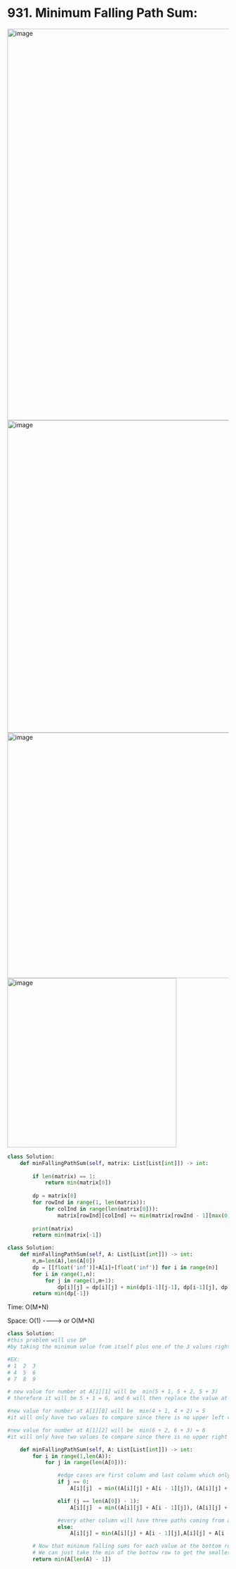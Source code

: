 
# 931. Minimum Falling Path Sum:

<img width="890" alt="image" src="https://user-images.githubusercontent.com/35987583/179395104-edfb48fa-33c9-4e6e-b050-9817a2cbbd6f.png">
<img width="710" alt="image" src="https://user-images.githubusercontent.com/35987583/179395114-8a88d294-0bf3-4d4c-b651-28763a12c7ad.png">
<img width="558" alt="image" src="https://user-images.githubusercontent.com/35987583/179395119-8857ea16-1e84-4615-a16c-10a2ea6962c9.png">
<img width="385" alt="image" src="https://user-images.githubusercontent.com/35987583/179395124-147e199f-8a96-4068-8794-05e86566a9bb.png">


```python
class Solution:
    def minFallingPathSum(self, matrix: List[List[int]]) -> int:
        
        if len(matrix) == 1:
            return min(matrix[0])
        
        dp = matrix[0]
        for rowInd in range(1, len(matrix)):
            for colInd in range(len(matrix[0])):
                matrix[rowInd][colInd] += min(matrix[rowInd - 1][max(0,colInd-1):min(len(matrix[0]),colInd+2)])
         
        print(matrix)
        return min(matrix[-1])
```

```python
class Solution:
    def minFallingPathSum(self, A: List[List[int]]) -> int:    
        n,m=len(A),len(A[0])
        dp = [[float('inf')]+A[i]+[float('inf')] for i in range(n)]
        for i in range(1,n):
            for j in range(1,m+1):
                dp[i][j] = dp[i][j] + min(dp[i-1][j-1], dp[i-1][j], dp[i-1][j+1])
        return min(dp[-1])

```

Time: O(M*N)

Space: O(1) ----> or O(M*N)


```python
class Solution:
#this problem will use DP 
#by taking the minimum value from itself plus one of the 3 values right above it

#EX: 
# 1  2  3   
# 4  5  6  
# 7  8  9 

# new value for number at A[1][1] will be  min(5 + 1, 5 + 2, 5 + 3)
# therefore it will be 5 + 1 = 6, and 6 will then replace the value at A[1][1]

#new value for number at A[1][0] will be  min(4 + 1, 4 + 2) = 5
#it will only have two values to compare since there is no upper left value

#new value for number at A[1][2] will be  min(6 + 2, 6 + 3) = 8
#it will only have two values to compare since there is no upper right value

    def minFallingPathSum(self, A: List[List[int]]) -> int:
        for i in range(1,len(A)):
            for j in range(len(A[0])):

                #edge cases are first column and last column which only have two paths from above
                if j == 0:
                    A[i][j]  = min((A[i][j] + A[i - 1][j]), (A[i][j] + A[i - 1][j + 1]) )

                elif (j == len(A[0]) - 1):
                    A[i][j]  = min((A[i][j] + A[i - 1][j]), (A[i][j] + A[i - 1][j - 1]) )

                #every other column will have three paths coming from above
                else:
                    A[i][j] = min(A[i][j] + A[i - 1][j],A[i][j] + A[i - 1][j + 1], A[i][j] + A[i - 1][j - 1])

        # Now that minimum falling sums for each value at the bottom row have been computer
        # We can just take the min of the bottow row to get the smallest overall path sum 
        return min(A[len(A) - 1])

```

